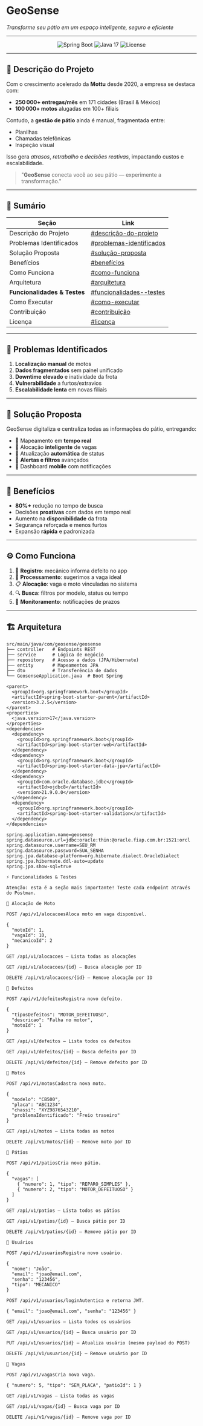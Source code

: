 # GeoSense
*Transforme seu pátio em um espaço inteligente, seguro e eficiente*

---

<p align="center">
  <img src="https://img.shields.io/badge/Spring%20Boot-3.2.5-blue.svg" alt="Spring Boot"/>
  <img src="https://img.shields.io/badge/Java-17-orange.svg" alt="Java 17"/>
  <img src="https://img.shields.io/badge/License-MIT-green.svg" alt="License"/>
</p>

---

## 📖 Descrição do Projeto

Com o crescimento acelerado da **Mottu** desde 2020, a empresa se destaca com:

- **250 000+ entregas/mês** em 171 cidades (Brasil & México)  
- **100 000+ motos** alugadas em 100+ filiais  

Contudo, a **gestão de pátio** ainda é manual, fragmentada entre:

- Planilhas  
- Chamadas telefônicas  
- Inspeção visual  

Isso gera _atrasos_, _retrabalho_ e _decisões reativas_, impactando custos e escalabilidade.

> "<strong>GeoSense</strong> conecta você ao seu pátio — experimente a transformação."  

---

## 🔗 Sumário

| Seção                         | Link                                  |
|-------------------------------|---------------------------------------|
| Descrição do Projeto          | [#descrição-do-projeto](#📖-descrição-do-projeto)        |
| Problemas Identificados       | [#problemas-identificados](#🛑-problemas-identificados)    |
| Solução Proposta              | [#solução-proposta](#🚀-solução-proposta)                |
| Benefícios                    | [#benefícios](#🎯-benefícios)                          |
| Como Funciona                 | [#como-funciona](#⚙️-como-funciona)                     |
| Arquitetura                   | [#arquitetura](#🏗️-arquitetura)                        |
| **Funcionalidades & Testes**  | [#funcionalidades--testes](#⚡-funcionalidades--testes) |
| Como Executar                 | [#como-executar](#▶️-como-executar)                      |
| Contribuição                  | [#contribuição](#🤝-contribuição)                       |
| Licença                       | [#licença](#📄-licença)                                 |

---

## 🛑 Problemas Identificados

1. **Localização manual** de motos  
2. **Dados fragmentados** sem painel unificado  
3. **Downtime elevado** e inatividade da frota  
4. **Vulnerabilidade** a furtos/extravios  
5. **Escalabilidade lenta** em novas filiais

---

## 🚀 Solução Proposta

GeoSense digitaliza e centraliza todas as informações do pátio, entregando:

- 📍 Mapeamento em **tempo real**  
- 🤖 Alocação **inteligente** de vagas  
- 🔄 Atualização **automática** de status  
- 🔔 **Alertas e filtros** avançados  
- 📲 Dashboard **mobile** com notificações

---

## 🎯 Benefícios

- **80%+** redução no tempo de busca  
- Decisões **proativas** com dados em tempo real  
- Aumento na **disponibilidade** da frota  
- Segurança reforçada e menos furtos  
- Expansão **rápida** e padronizada

---

## ⚙️ Como Funciona

1. 🚀 **Registro**: mecânico informa defeito no app  
2. 🤖 **Processamento**: sugerimos a vaga ideal  
3. 📋 **Alocação**: vaga e moto vinculadas no sistema  
4. 🔍 **Busca**: filtros por modelo, status ou tempo  
5. 🔔 **Monitoramento**: notificações de prazos

---

## 🏗️ Arquitetura

```text
src/main/java/com/geosense/geosense
├── controller   # Endpoints REST
├── service      # Lógica de negócio
├── repository   # Acesso a dados (JPA/Hibernate)
├── entity       # Mapeamentos JPA
├── dto          # Transferência de dados
└── GeosenseApplication.java  # Boot Spring

<parent>
  <groupId>org.springframework.boot</groupId>
  <artifactId>spring-boot-starter-parent</artifactId>
  <version>3.2.5</version>
</parent>
<properties>
  <java.version>17</java.version>
</properties>
<dependencies>
  <dependency>
    <groupId>org.springframework.boot</groupId>
    <artifactId>spring-boot-starter-web</artifactId>
  </dependency>
  <dependency>
    <groupId>org.springframework.boot</groupId>
    <artifactId>spring-boot-starter-data-jpa</artifactId>
  </dependency>
  <dependency>
    <groupId>com.oracle.database.jdbc</groupId>
    <artifactId>ojdbc8</artifactId>
    <version>21.9.0.0</version>
  </dependency>
  <dependency>
    <groupId>org.springframework.boot</groupId>
    <artifactId>spring-boot-starter-validation</artifactId>
  </dependency>
</dependencies>

spring.application.name=geosense
spring.datasource.url=jdbc:oracle:thin:@oracle.fiap.com.br:1521:orcl
spring.datasource.username=SEU_RM
spring.datasource.password=SUA_SENHA
spring.jpa.database-platform=org.hibernate.dialect.OracleDialect
spring.jpa.hibernate.ddl-auto=update
spring.jpa.show-sql=true

⚡ Funcionalidades & Testes

Atenção: esta é a seção mais importante! Teste cada endpoint através do Postman.

📂 Alocação de Moto

POST /api/v1/alocacoesAloca moto em vaga disponível.

{
  "motoId": 1,
  "vagaId": 10,
  "mecanicoId": 2
}

GET /api/v1/alocacoes — Lista todas as alocações

GET /api/v1/alocacoes/{id} — Busca alocação por ID

DELETE /api/v1/alocacoes/{id} — Remove alocação por ID

📂 Defeitos

POST /api/v1/defeitosRegistra novo defeito.

{
  "tiposDefeitos": "MOTOR_DEFEITUOSO",
  "descricao": "Falha no motor",
  "motoId": 1
}

GET /api/v1/defeitos — Lista todos os defeitos

GET /api/v1/defeitos/{id} — Busca defeito por ID

DELETE /api/v1/defeitos/{id} — Remove defeito por ID

📂 Motos

POST /api/v1/motosCadastra nova moto.

{
  "modelo": "CB500",
  "placa": "ABC1234",
  "chassi": "XYZ9876543210",
  "problemaIdentificado": "Freio traseiro"
}

GET /api/v1/motos — Lista todas as motos

DELETE /api/v1/motos/{id} — Remove moto por ID

📂 Pátios

POST /api/v1/patiosCria novo pátio.

{
  "vagas": [
    { "numero": 1, "tipo": "REPARO_SIMPLES" },
    { "numero": 2, "tipo": "MOTOR_DEFEITUOSO" }
  ]
}

GET /api/v1/patios — Lista todos os pátios

GET /api/v1/patios/{id} — Busca pátio por ID

DELETE /api/v1/patios/{id} — Remove pátio por ID

📂 Usuários

POST /api/v1/usuariosRegistra novo usuário.

{
  "nome": "João",
  "email": "joao@email.com",
  "senha": "123456",
  "tipo": "MECANICO"
}

POST /api/v1/usuarios/loginAutentica e retorna JWT.

{ "email": "joao@email.com", "senha": "123456" }

GET /api/v1/usuarios — Lista todos os usuários

GET /api/v1/usuarios/{id} — Busca usuário por ID

PUT /api/v1/usuarios/{id} — Atualiza usuário (mesmo payload do POST)

DELETE /api/v1/usuarios/{id} — Remove usuário por ID

📂 Vagas

POST /api/v1/vagasCria nova vaga.

{ "numero": 5, "tipo": "SEM_PLACA", "patioId": 1 }

GET /api/v1/vagas — Lista todas as vagas

GET /api/v1/vagas/{id} — Busca vaga por ID

DELETE /api/v1/vagas/{id} — Remove vaga por ID
